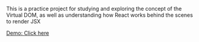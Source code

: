 This is a practice project for studying and exploring the concept of the Virtual DOM, as well as understanding how React works behind the scenes to render JSX


[Demo: Click here](https://your-demo-url.com)
